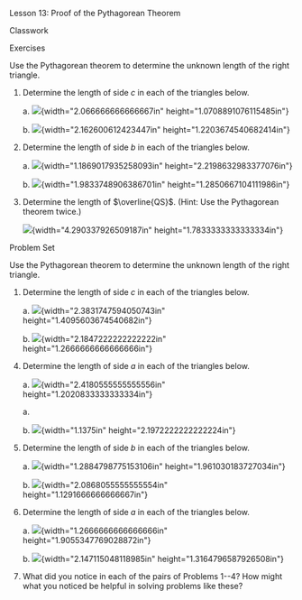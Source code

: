 Lesson 13: Proof of the Pythagorean Theorem

Classwork

Exercises

Use the Pythagorean theorem to determine the unknown length of the right
triangle.

1.  Determine the length of side $c$ in each of the triangles below.

    a.  ![](.\grade8lessonsmd\media/media/image1.png){width="2.066666666666667in"
        height="1.0708891076115485in"}

    b.  ![](.\grade8lessonsmd\media/media/image2.png){width="2.162600612423447in"
        height="1.2203674540682414in"}

2.  Determine the length of side $b$ in each of the triangles below.

    a.  ![](.\grade8lessonsmd\media/media/image3.png){width="1.1869017935258093in"
        height="2.2198632983377076in"}

    b.  ![](.\grade8lessonsmd\media/media/image4.png){width="1.9833748906386701in"
        height="1.2850667104111986in"}

3.  Determine the length of $\overline{QS}$. (Hint: Use the Pythagorean
    theorem twice.)

    ![](.\grade8lessonsmd\media/media/image5.png){width="4.290337926509187in"
    height="1.7833333333333334in"}

Problem Set

Use the Pythagorean theorem to determine the unknown length of the right
triangle.

1.  Determine the length of side $c$ in each of the triangles below.

    a.  ![](.\grade8lessonsmd\media/media/image6.png){width="2.3831747594050743in"
        height="1.4095603674540682in"}

    b.  ![](.\grade8lessonsmd\media/media/image7.png){width="2.1847222222222222in"
        height="1.2666666666666666in"}

<!-- -->

4.  Determine the length of side $a$ in each of the triangles below.

    a.  ![](.\grade8lessonsmd\media/media/image8.png){width="2.4180555555555556in"
        height="1.2020833333333334in"}

    <!-- -->

    a.  

    <!-- -->

    b.  ![](.\grade8lessonsmd\media/media/image9.png){width="1.1375in"
        height="2.1972222222222224in"}

5.  Determine the length of side $b$ in each of the triangles below.

    a.  ![](.\grade8lessonsmd\media/media/image10.png){width="1.2884798775153106in"
        height="1.961030183727034in"}

    b.  ![](.\grade8lessonsmd\media/media/image11.png){width="2.0868055555555554in"
        height="1.1291666666666667in"}

6.  Determine the length of side $a$ in each of the triangles below.

    a.  ![](.\grade8lessonsmd\media/media/image12.png){width="1.2666666666666666in"
        height="1.9055347769028872in"}

    b.  ![](.\grade8lessonsmd\media/media/image13.png){width="2.147115048118985in"
        height="1.3164796587926508in"}

7.  What did you notice in each of the pairs of Problems 1--4? How might
    what you noticed be helpful in solving problems like these?
